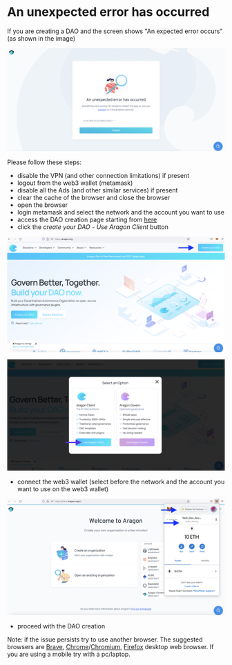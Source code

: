 # An unexpected error has occurred

If you are creating a DAO and the screen shows "An expected error occurs" (as shown in the image)

![](<../../../.gitbook/assets/Schermata 2022-02-03 alle 08.48.36 (1).png>)

Please follow these steps:

* disable the VPN (and other connection limitations) if present
* logout from the web3 wallet (metamask)
* disable all the Ads (and other similar services) if present
* clear the cache of the browser and close the browser
* open the browser
* login metamask and select the network and the account you want to use
* access the DAO creation page starting from [here](https://aragon.org)&#x20;
* click the _create your DAO_ - _Use Aragon Client_ button

![Click the Create a DAO button](<../../../.gitbook/assets/Schermata 2022-02-03 alle 09.15.03.png>)

![Click the Aragon Client Button](<../../../.gitbook/assets/Schermata 2022-02-03 alle 09.08.30 (2).png>)

* connect the web3 wallet (select before the network and the account you want to use on the web3 wallet)

![Select the network and the account on your web3 wallet (aka metamask)](<../../../.gitbook/assets/Schermata 2022-02-03 alle 09.13.16.png>)

* proceed with the DAO creation

Note: if the issue persists try to use another browser. The suggested browsers are [Brave](https://brave.com), [Chrome](https://www.google.com/chrome/)/[Chromium](https://www.chromium.org/getting-involved/download-chromium), [Firefox](https://www.mozilla.org/firefox/) desktop web browser. If you are using a mobile try with a pc/laptop.



